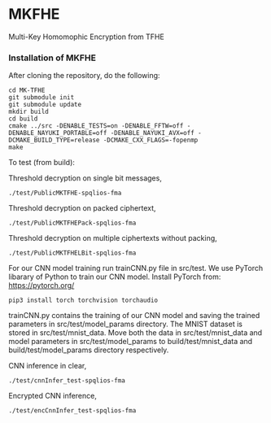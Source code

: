 # MKFHE
Multi-Key Homomophic Encryption from TFHE

### Installation of MKFHE

After cloning the repository, do the following: 
```
cd MK-TFHE 
git submodule init
git submodule update 
mkdir build
cd build
cmake ../src -DENABLE_TESTS=on -DENABLE_FFTW=off -DENABLE_NAYUKI_PORTABLE=off -DENABLE_NAYUKI_AVX=off -DCMAKE_BUILD_TYPE=release -DCMAKE_CXX_FLAGS=-fopenmp
make
```

To test (from build):

Threshold decryption on single bit messages,
```
./test/PublicMKTFHE-spqlios-fma
```
Threshold decryption on packed ciphertext,
```
./test/PublicMKTFHEPack-spqlios-fma
```
Threshold decryption on multiple ciphertexts without packing,
```
./test/PublicMKTFHELBit-spqlios-fma
```
For our CNN model training run trainCNN.py file in src/test. We use PyTorch libarary of Python to train our CNN model. Install PyTorch from: https://pytorch.org/
```
pip3 install torch torchvision torchaudio
```
trainCNN.py contains the training of our CNN model and saving the trained parameters in src/test/model_params directory. The MNIST dataset is stored in src/test/mnist_data. Move both the data in src/test/mnist_data and model parameters in src/test/model_params to build/test/mnist_data and build/test/model_params directory respectively.

CNN inference in clear,
```
./test/cnnInfer_test-spqlios-fma
```

Encrypted CNN inference,
```
./test/encCnnInfer_test-spqlios-fma
```
